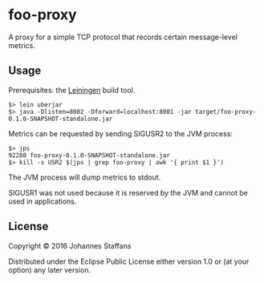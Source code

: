 # foo-proxy

A proxy for a simple TCP protocol that records certain message-level metrics.

## Usage

Prerequisites: the [Leiningen][lein] build tool.

```
$> lein uberjar
$> java -Dlisten=8002 -Dforward=localhost:8001 -jar target/foo-proxy-0.1.0-SNAPSHOT-standalone.jar
```

Metrics can be requested by sending SIGUSR2 to the JVM process:

```
$> jps
92288 foo-proxy-0.1.0-SNAPSHOT-standalone.jar
$> kill -s USR2 $(jps | grep foo-proxy | awk '{ print $1 }')
```
The JVM process will dump metrics to stdout.

SIGUSR1 was not used because it is reserved by the JVM and cannot be used in applications.

## License

Copyright © 2016 Johannes Staffans

Distributed under the Eclipse Public License either version 1.0 or (at
your option) any later version.

[lein]: http://leiningen.org/

